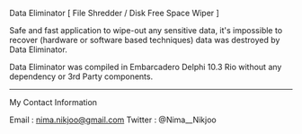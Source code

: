 <h>Data Eliminator</h> [ File Shredder / Disk Free Space Wiper ]



Safe and fast application to wipe-out any sensitive data, it's impossible to recover (hardware or software based techniques) data was destroyed by Data Eliminator.

Data Eliminator was compiled in Embarcadero Delphi 10.3 Rio without any dependency or 3rd Party components.


__________
My Contact Information	

Email : nima.nikjoo@gmail.com
Twitter : @Nima__Nikjoo
